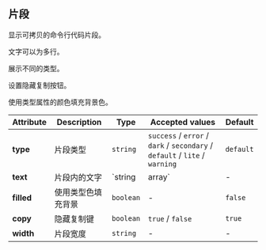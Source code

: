 ## 片段

显示可拷贝的命令行代码片段。

<ex-code name="ex-snippet-basic">
</ex-code>

<ex-code name="ex-snippet-width">
</ex-code>

<ex-code name="ex-snippet-multiLine">

文字可以为多行。

</ex-code>

<ex-code name="ex-snippet-type">

展示不同的类型。

</ex-code>

<ex-code name="ex-snippet-withoutCopy">

设置隐藏复制按钮。

</ex-code>

<ex-code name="ex-snippet-filled">

使用类型属性的颜色填充背景色。

</ex-code>

<ex-footer edit-link="https://github.com/zeit-ui/vue/edit/master/docs/en-us/components/snippet.md">

| Attribute | Description | Type | Accepted values | Default
| ---------- | ---------- | ---- |  -------------- | ------ |
| **type** | 片段类型 | `string` | `success` / `error` / `dark` / `secondary` / `default` / `lite` / `warning` | `default` |
| **text** | 片段内的文字 | `string | array` | - | - |
| **filled** | 使用类型色填充背景 | `boolean` | - | `false` |
| **copy** | 隐藏复制键 | `boolean` | `true` / `false` | `true` |
| **width** | 片段宽度 | `string` | - | - |

</ex-footer>
